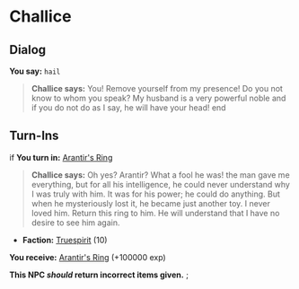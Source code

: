 # Challice
## Dialog

**You say:** `hail`



>**Challice says:** You!  Remove yourself from my presence!  Do you not know to whom you speak?  My husband is a very powerful noble and if you do not do as I say, he will have your head!
end

## Turn-Ins




if **You turn in:** [Arantir's Ring](/item/14334)


>**Challice says:** Oh yes? Arantir? What a fool he was! the man gave me everything, but for all his intelligence, he could never understand why I was truly with him. It was for his power; he could do anything. But when he mysteriously lost it, he became just another toy. I never loved him. Return this ring to him. He will understand that I have no desire to see him again.


* __Faction:__ [Truespirit](/faction/404) (10)


 **You receive:**  [Arantir's Ring](/item/14335) (+100000 exp)

**This NPC *should* return incorrect items given.**
;

